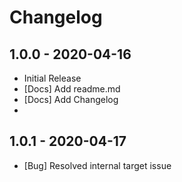 # Changelog

## 1.0.0 - 2020-04-16
  - Initial Release
  - [Docs] Add readme.md
  - [Docs] Add Changelog
  - 
## 1.0.1 - 2020-04-17
  - [Bug] Resolved internal target issue
